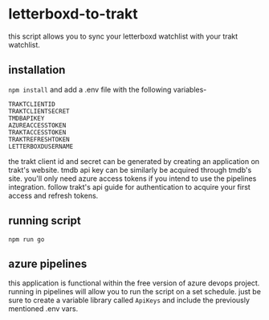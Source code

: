 # letterboxd-to-trakt
this script allows you to sync your letterboxd watchlist with your trakt watchlist. 

## installation 
`npm install` and add a .env file with the following variables-

`TRAKTCLIENTID`<br />
`TRAKTCLIENTSECRET`<br />
`TMDBAPIKEY`<br />
`AZUREACCESSTOKEN`<br />
`TRAKTACCESSTOKEN`<br />
`TRAKTREFRESHTOKEN`<br />
`LETTERBOXDUSERNAME`<br />

the trakt client id and secret can be generated by creating an application on trakt's website. tmdb api key can be similarly be acquired through tmdb's site. you'll only need azure access tokens if you intend to use the pipelines integration. follow trakt's api guide for authentication to acquire your first access and refresh tokens.

## running script
`npm run go`

## azure pipelines
this application is functional within the free version of azure devops project. running in pipelines will allow you to run the script on a set schedule. just be sure to create a variable library called `ApiKeys` and include the previously mentioned .env vars.